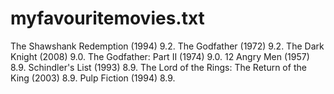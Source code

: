 # myfavouritemovies.txt
The Shawshank Redemption (1994) 9.2.
The Godfather (1972) 9.2.
The Dark Knight (2008) 9.0.
The Godfather: Part II (1974) 9.0.
12 Angry Men (1957) 8.9.
Schindler's List (1993) 8.9.
The Lord of the Rings: The Return of the King (2003) 8.9.
Pulp Fiction (1994) 8.9.